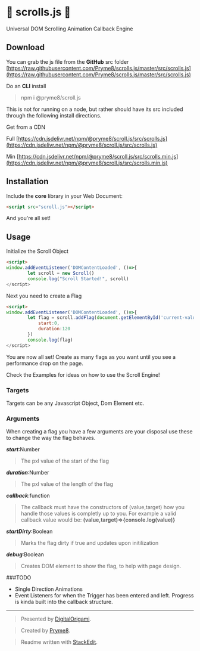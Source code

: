 # 📜  scrolls.js  📜
Universal DOM Scrolling Animation Callback Engine

## Download
You can grab the js file from the __GitHub__ src folder
[https://raw.githubusercontent.com/Pryme8/scrolls.js/master/src/scrolls.js](https://raw.githubusercontent.com/Pryme8/scrolls.js/master/src/scrolls.js)

Do an __CLI__ install
> npm i @pryme8/scroll.js

This is not for running on a node, but rather should have its src included through the following install directions.

Get from a CDN

Full [https://cdn.jsdelivr.net/npm/@pryme8/scroll.js/src/scrolls.js](https://cdn.jsdelivr.net/npm/@pryme8/scroll.js/src/scrolls.js)

Min [https://cdn.jsdelivr.net/npm/@pryme8/scroll.js/src/scrolls.min.js](https://cdn.jsdelivr.net/npm/@pryme8/scroll.js/src/scrolls.min.js)


## Installation
Include the __core__ library in your Web Document:
```html
<script src="scroll.js"></script>
```
And you're all set!

## Usage
Initialize the Scroll Object
```html
<script>
window.addEventListener('DOMContentLoaded', ()=>{	 
		let scroll = new Scroll()
		console.log("Scroll Started!", scroll)
</script>
```
Next you need to create a Flag
```html
<script>
window.addEventListener('DOMContentLoaded', ()=>{	 
		let flag = scroll.addFlag(document.getElementById('current-value'), {
			start:0,
			duration:120
		})		
		console.log(flag)
</script>
```

You are now all set!  Create as many flags as you want until you see a performance drop on the page.

Check the Examples for ideas on how to use the Scroll Engine!

### Targets
Targets can be any Javascript Object, Dom Element etc.

### Arguments
When creating a flag you have a few arguments are your disposal use these to change the way the flag behaves.

___start___:Number
> The pxl value of the start of the flag

___duration___:Number
> The pxl value of the length of the flag

___callback___:function
> The callback must have the constructors of (value,target) how you handle those values is completly up to you.
> For example a valid callback value would be:
> __(value,target)=>{console.log(value)}__

___startDirty___:Boolean
> Marks the flag dirty if true and updates upon initilization

___debug___:Boolean
> Creates DOM element to show the flag,  to help with page design.


###TODO

- Single Direction Animations
- Event Listeners for when the Trigger has been entered and left.  Progress is kinda built into the callback structure.

----

> Presented by [DigitalOrigami](https://digitalorigami.io).

> Created by [Pryme8](http://Pryme8.com).

> Readme written with [StackEdit](https://stackedit.io/).
